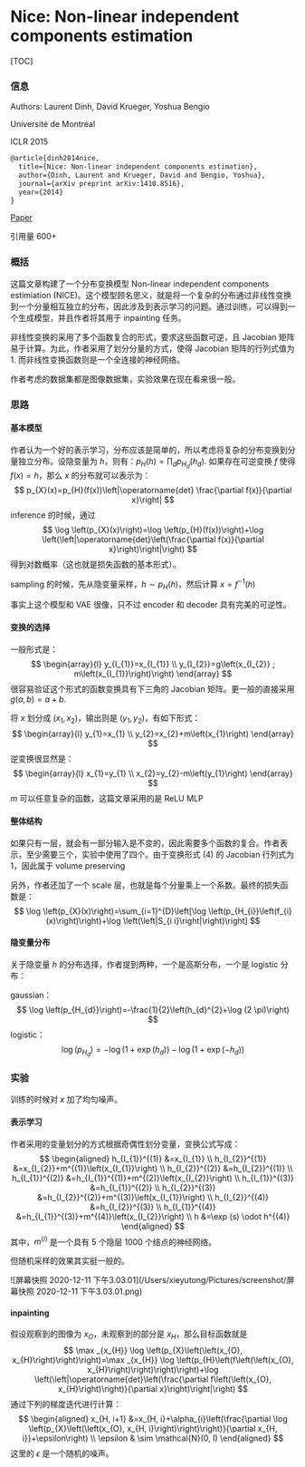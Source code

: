 # Nice: Non-linear independent components estimation

[TOC]

### 信息

Authors: Laurent Dinh, David Krueger, Yoshua Bengio

Université de Montréal

ICLR 2015

```latex
@article{dinh2014nice,
  title={Nice: Non-linear independent components estimation},
  author={Dinh, Laurent and Krueger, David and Bengio, Yoshua},
  journal={arXiv preprint arXiv:1410.8516},
  year={2014}
}
```

 [Paper](/Users/xieyutong/Documents/Research/PaperReading/Papers/nice-non-linear-independent-components-estimation.pdf)

引用量 600+



### 概括

这篇文章构建了一个分布变换模型 Non-linear independent components estimiation (NICE)。这个模型顾名思义，就是将一个复杂的分布通过非线性变换到一个分量相互独立的分布，因此涉及到表示学习的问题。通过训练，可以得到一个生成模型，并且作者将其用于 inpainting 任务。

非线性变换的采用了多个函数复合的形式，要求这些函数可逆，且 Jacobian 矩阵易于计算。为此，作者采用了划分分量的方式，使得 Jacobian 矩阵的行列式值为 1. 而非线性变换函数则是一个全连接的神经网络。

作者考虑的数据集都是图像数据集，实验效果在现在看来很一般。



### 思路

#### 基本模型

作者认为一个好的表示学习，分布应该是简单的，所以考虑将复杂的分布变换到分量独立分布。设隐变量为 $h$，则有：$p_{H}(h)=\prod_{d} p_{H_{d}}\left(h_{d}\right)$. 如果存在可逆变换 $f$ 使得 $f(x) = h$，那么 $x$ 的分布就可以表示为：
$$
p_{X}(x)=p_{H}(f(x))\left|\operatorname{det} \frac{\partial f(x)}{\partial x}\right|
$$
inference 的时候，通过
$$
\log \left(p_{X}(x)\right)=\log \left(p_{H}(f(x))\right)+\log \left(\left|\operatorname{det}\left(\frac{\partial f(x)}{\partial x}\right)\right|\right)
$$
得到对数概率（这也就是损失函数的基本形式）。

sampling 的时候，先从隐变量采样，$h\sim p_H(h)$，然后计算 $x = f^{-1}(h)$

事实上这个模型和 VAE 很像，只不过 encoder 和 decoder 具有完美的可逆性。

#### 变换的选择

一般形式是：
$$
\begin{array}{l}
y_{I_{1}}=x_{I_{1}} \\
y_{I_{2}}=g\left(x_{I_{2}} ; m\left(x_{I_{1}}\right)\right)
\end{array}
$$
很容易验证这个形式的函数变换具有下三角的 Jacobian 矩阵。更一般的直接采用 $g(a, b) = a + b$.

将 $x$ 划分成 $(x_1, x_2)$，输出则是 $(y_1, y_2)$，有如下形式：
$$
\begin{array}{l}
y_{1}=x_{1} \\
y_{2}=x_{2}+m\left(x_{1}\right)
\end{array}
$$
逆变换很显然是：
$$
\begin{array}{l}
x_{1}=y_{1} \\
x_{2}=y_{2}-m\left(y_{1}\right)
\end{array}
$$
$m$ 可以任意复杂的函数，这篇文章采用的是 ReLU MLP

#### 整体结构

如果只有一层，就会有一部分输入是不变的，因此需要多个函数的复合。作者表示，至少需要三个，实验中使用了四个。由于变换形式 (4) 的 Jacobian 行列式为 1，因此属于 volume preserving

另外，作者还加了一个 scale 层，也就是每个分量乘上一个系数。最终的损失函数是：
$$
\log \left(p_{X}(x)\right)=\sum_{i=1}^{D}\left[\log \left(p_{H_{i}}\left(f_{i}(x)\right)\right)+\log \left(\left|S_{i i}\right|\right)\right]
$$


#### 隐变量分布

关于隐变量 $h$ 的分布选择，作者提到两种，一个是高斯分布，一个是 logistic 分布：

gaussian：
$$
\log \left(p_{H_{d}}\right)=-\frac{1}{2}\left(h_{d}^{2}+\log (2 \pi)\right)
$$
logistic：
$$
\log \left(p_{H_{d}}\right)=-\log \left(1+\exp \left(h_{d}\right)\right)-\log \left(1+\exp \left(-h_{d}\right)\right)
$$


### 实验

训练的时候对 $x$ 加了均匀噪声。

#### 表示学习

作者采用的变量划分的方式根据奇偶性划分变量，变换公式写成：
$$
\begin{aligned}
h_{I_{1}}^{(1)} &=x_{I_{1}} \\
h_{I_{2}}^{(1)} &=x_{I_{2}}+m^{(1)}\left(x_{I_{1}}\right) \\
h_{I_{2}}^{(2)} &=h_{I_{2}}^{(1)} \\
h_{I_{1}}^{(2)} &=h_{I_{1}}^{(1)}+m^{(2)}\left(x_{I_{2}}\right) \\
h_{I_{1}}^{(3)} &=h_{I_{1}}^{(2)} \\
h_{I_{2}}^{(3)} &=h_{I_{2}}^{(2)}+m^{(3)}\left(x_{I_{1}}\right) \\
h_{I_{2}}^{(4)} &=h_{I_{2}}^{(3)} \\
h_{I_{1}}^{(4)} &=h_{I_{1}}^{(3)}+m^{(4)}\left(x_{I_{2}}\right) \\
h &=\exp (s) \odot h^{(4)}
\end{aligned}
$$
其中，$m^{(i)}$ 是一个具有 5 个隐层 1000 个结点的神经网络。

但随机采样的效果其实挺一般的。

![屏幕快照 2020-12-11 下午3.03.01](/Users/xieyutong/Pictures/screenshot/屏幕快照 2020-12-11 下午3.03.01.png)

#### inpainting

假设观察到的图像为 $x_O$，未观察到的部分是 $x_H$，那么目标函数就是
$$
\max _{x_{H}} \log \left(p_{X}\left(\left(x_{O}, x_{H}\right)\right)\right)=\max _{x_{H}} \log \left(p_{H}\left(f\left(\left(x_{O}, x_{H}\right)\right)\right)\right)+\log \left(\left|\operatorname{det}\left(\frac{\partial f\left(\left(x_{O}, x_{H}\right)\right)}{\partial x}\right)\right|\right)
$$
通过下列的梯度迭代进行计算：
$$
\begin{aligned}
x_{H, i+1} &=x_{H, i}+\alpha_{i}\left(\frac{\partial \log \left(p_{X}\left(\left(x_{O}, x_{H, i}\right)\right)\right)}{\partial x_{H, i}}+\epsilon\right) \\
\epsilon & \sim \mathcal{N}(0, I)
\end{aligned}
$$
这里的 $\epsilon$ 是一个随机的噪声。